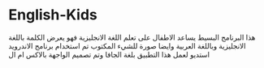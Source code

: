 # English-Kids
  هذا البرنامج البسيط يساعد الاطفال على تعلم اللغة الانجليزية فهو يعرض الكلمة باللغة الانجليزية وباللغة العربية وايضا صورة للشيء المكتوب تم استخدام برنامج الاندرويد استديو لعمل هذا التطبيق بلغة الجافا وتم تصميم الواجهة بالاكس ام ال  
